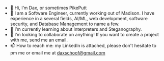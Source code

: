 - 👋 Hi, I’m Dax, or sometimes PikePutt
- 👀 I am a Software Engineer, currently working out of Madison. I have experience in a several fields, AI/ML, web development, software security, and Database Management to name a few.
- 🌱 I’m currently learning about Interpreters and Steganography.
- 💞️ I’m looking to collaborate on anything! If you want to create a project with me, send me an email.
- 📫 How to reach me: my LinkedIn is attached, please don't hesitate to pm me or email me at daxschoof@gmail.com
